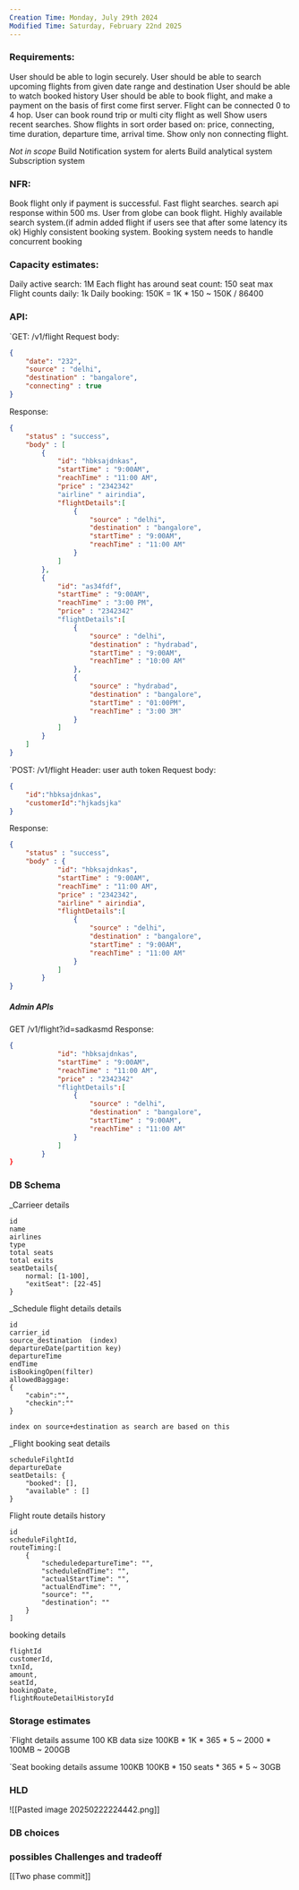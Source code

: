 ```yaml
---
Creation Time: Monday, July 29th 2024
Modified Time: Saturday, February 22nd 2025
---
```

### Requirements:
User should be able to login securely.
User should be able to search upcoming flights from given date range and destination
User should be able to watch booked history
User should be able to book flight, and make a payment on the basis of first come first server.
Flight can be connected 0 to 4 hop.
User can book round trip or multi city flight as well
Show users recent searches.
Show flights in sort order based on: price, connecting, time duration, departure time, arrival time.
Show only non connecting flight.

_Not in scope_
Build Notification system for alerts
Build analytical system
Subscription system

### NFR:
Book flight only if payment is successful.
Fast flight searches. search api response within 500 ms.
User from globe can book flight.
Highly available search system.(if admin added flight if users see that after some latency its ok)
Highly consistent booking system.
Booking system needs to handle concurrent booking


### Capacity estimates:
Daily active search: 1M
Each flight has around seat count:  150 seat max
Flight counts daily: 1k
Daily booking: 150K = 1K * 150  ~ 150K / 86400

### API:

`GET: /v1/flight
Request body:
```JSON
{
	"date": "232",
	"source" : "delhi",
	"destination" : "bangalore",
	"connecting" : true
}
```

Response:
```JSON
{
	"status" : "success",
	"body" : [
		{
			"id": "hbksajdnkas",
			"startTime" : "9:00AM",
			"reachTime" : "11:00 AM",
			"price" : "2342342"
			"airline" " airindia",
			"flightDetails":[
				{
					"source" : "delhi",
					"destination" : "bangalore",
					"startTime" : "9:00AM",
					"reachTime" : "11:00 AM"
				}
			]
		},
		{
			"id": "as34fdf",
			"startTime" : "9:00AM",
			"reachTime" : "3:00 PM",
			"price" : "2342342"
			"flightDetails":[
				{
					"source" : "delhi",
					"destination" : "hydrabad",
					"startTime" : "9:00AM",
					"reachTime" : "10:00 AM"
				},
				{
					"source" : "hydrabad",
					"destination" : "bangalore",
					"startTime" : "01:00PM",
					"reachTime" : "3:00 3M"
				}
			]
		}
	]
}
```


`POST: /v1/flight
Header: user auth token
Request body:
```JSON
{
	"id":"hbksajdnkas",
	"customerId":"hjkadsjka"
}
```

Response:
```JSON
{
	"status" : "success",
	"body" : {
			"id": "hbksajdnkas",
			"startTime" : "9:00AM",
			"reachTime" : "11:00 AM",
			"price" : "2342342",
			"airline" " airindia",
			"flightDetails":[
				{
					"source" : "delhi",
					"destination" : "bangalore",
					"startTime" : "9:00AM",
					"reachTime" : "11:00 AM"
				}
			]
		}
}
```

##### Admin APIs

GET /v1/flight?id=sadkasmd
Response:
```JSON
{
			"id": "hbksajdnkas",
			"startTime" : "9:00AM",
			"reachTime" : "11:00 AM",
			"price" : "2342342"
			"flightDetails":[
				{
					"source" : "delhi",
					"destination" : "bangalore",
					"startTime" : "9:00AM",
					"reachTime" : "11:00 AM"
				}
			]
		}
}
```



### DB Schema

_Carrieer details
```
id
name
airlines
type
total seats
total exits
seatDetails{
	normal: [1-100],
	"exitSeat": [22-45]
}
```

_Schedule flight details details
```
id
carrier_id
source_destination  (index)
departureDate(partition key)
departureTime 
endTime
isBookingOpen(filter)
allowedBaggage:
{
	"cabin":"",
	"checkin":""
}

index on source+destination as search are based on this

```
_Flight booking seat details
```
scheduleFilghtId
departureDate
seatDetails: {
	"booked": [],
	"available" : []
}
```
Flight route details history
```
id
scheduleFilghtId,
routeTiming:[
	{
		"scheduledepartureTime": "",
		"scheduleEndTime": "",
		"actualStartTime": "",
		"actualEndTime": "",
		"source": "",
		"destination": ""
	}
]
```
booking details
```
flightId
customerId,
txnId,
amount,
seatId,
bookingDate,
flightRouteDetailHistoryId
```

### Storage estimates
`Flight details
assume 100 KB data size
100KB * 1K * 365 * 5 ~ 2000 * 100MB ~ 200GB 

`Seat booking details
assume 100KB
100KB * 150 seats * 365 * 5  ~ 30GB
### HLD
![[Pasted image 20250222224442.png]]

### DB choices

### possibles Challenges  and tradeoff


[[Two phase commit]]
